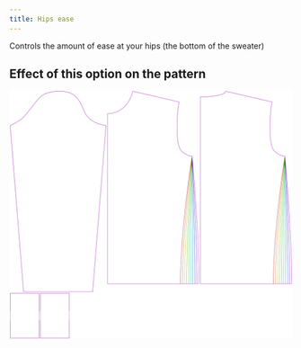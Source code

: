 ```yaml
---
title: Hips ease
---
```


Controls the amount of ease at your hips (the bottom of the sweater)


## Effect of this option on the pattern
![This image shows the effect of this option by superimposing several variants that have a different value for this option](sven_hipsease_sample.svg "Effect of this option on the pattern")
